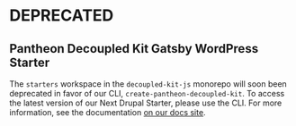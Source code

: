 # DEPRECATED

## Pantheon Decoupled Kit Gatsby WordPress Starter

The `starters` workspace in the `decoupled-kit-js` monorepo will soon been
deprecated in favor of our CLI, `create-pantheon-decoupled-kit`. To access the
latest version of our Next Drupal Starter, please use the CLI. For more
information, see the documentation
[on our docs site](https://decoupledkit.pantheon.io/docs/frontend-starters/using-the-cli).
